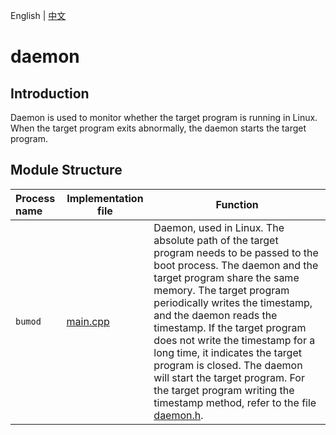 English | [中文](README_CN.md) 

# daemon

## Introduction
Daemon is used to monitor whether the target program is running in Linux. When the target program exits abnormally, the daemon starts the target program.

## Module Structure
Process name | Implementation file | Function
|:--- | --- | ---
| `bumod` | [main.cpp](./bumo/main.cpp) | Daemon, used in Linux. The absolute path of the target program needs to be passed to the boot process. The daemon and the target program share the same memory. The target program periodically writes the timestamp, and the daemon reads the timestamp. If the target program does not write the timestamp for a long time, it indicates the target program is closed. The daemon will start the target program. For the target program writing the timestamp method, refer to the file [daemon.h](../common/daemon.h).
